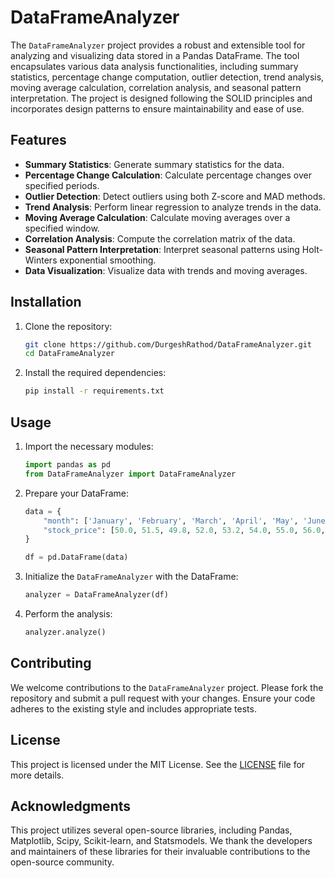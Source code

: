 # DataFrameAnalyzer

The `DataFrameAnalyzer` project provides a robust and extensible tool for analyzing and visualizing data stored in a Pandas DataFrame. The tool encapsulates various data analysis functionalities, including summary statistics, percentage change computation, outlier detection, trend analysis, moving average calculation, correlation analysis, and seasonal pattern interpretation. The project is designed following the SOLID principles and incorporates design patterns to ensure maintainability and ease of use.

## Features

- **Summary Statistics**: Generate summary statistics for the data.
- **Percentage Change Calculation**: Calculate percentage changes over specified periods.
- **Outlier Detection**: Detect outliers using both Z-score and MAD methods.
- **Trend Analysis**: Perform linear regression to analyze trends in the data.
- **Moving Average Calculation**: Calculate moving averages over a specified window.
- **Correlation Analysis**: Compute the correlation matrix of the data.
- **Seasonal Pattern Interpretation**: Interpret seasonal patterns using Holt-Winters exponential smoothing.
- **Data Visualization**: Visualize data with trends and moving averages.

## Installation

1. Clone the repository:
   ```bash
   git clone https://github.com/DurgeshRathod/DataFrameAnalyzer.git
   cd DataFrameAnalyzer
   ```

2. Install the required dependencies:
   ```bash
   pip install -r requirements.txt
   ```

## Usage

1. Import the necessary modules:
   ```python
   import pandas as pd
   from DataFrameAnalyzer import DataFrameAnalyzer
   ```

2. Prepare your DataFrame:
   ```python
   data = {
       "month": ['January', 'February', 'March', 'April', 'May', 'June', 'July', 'August', 'September', 'October', 'November', 'December'],
       "stock_price": [50.0, 51.5, 49.8, 52.0, 53.2, 54.0, 55.0, 56.0, 57.5, 59.0, 60.0, 61.0]
   }

   df = pd.DataFrame(data)
   ```

3. Initialize the `DataFrameAnalyzer` with the DataFrame:
   ```python
   analyzer = DataFrameAnalyzer(df)
   ```

4. Perform the analysis:
   ```python
   analyzer.analyze()
   ```

## Contributing

We welcome contributions to the `DataFrameAnalyzer` project. Please fork the repository and submit a pull request with your changes. Ensure your code adheres to the existing style and includes appropriate tests.

## License

This project is licensed under the MIT License. See the [LICENSE](LICENSE) file for more details.

## Acknowledgments

This project utilizes several open-source libraries, including Pandas, Matplotlib, Scipy, Scikit-learn, and Statsmodels. We thank the developers and maintainers of these libraries for their invaluable contributions to the open-source community.
